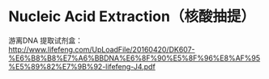 # Nucleic Acid Extraction（核酸抽提）

游离DNA 提取试剂盒：http://www.lifefeng.com/UpLoadFile/20160420/DK607-%E6%B8%B8%E7%A6%BBDNA%E6%8F%90%E5%8F%96%E8%AF%95%E5%89%82%E7%9B%92-lifefeng-J4.pdf
